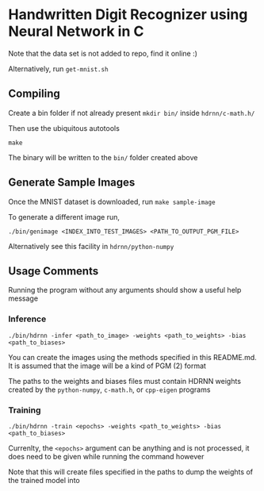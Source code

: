 # Handwritten Digit Recognizer using Neural Network in C

Note that the data set is not added to repo, find it online :)

Alternatively, run `get-mnist.sh`

## Compiling

Create a bin folder if not already present `mkdir bin/` inside `hdrnn/c-math.h/`

Then use the ubiquitous autotools

`make`

The binary will be written to the `bin/` folder created above

## Generate Sample Images

Once the MNIST dataset is downloaded, run `make sample-image`

To generate a different image run,

```
./bin/genimage <INDEX_INTO_TEST_IMAGES> <PATH_TO_OUTPUT_PGM_FILE>
```

Alternatively see this facility in `hdrnn/python-numpy`

## Usage Comments

Running the program without any arguments should show a useful help message

### Inference

`./bin/hdrnn -infer <path_to_image>
	-weights <path_to_weights> -bias <path_to_biases>`

You can create the images using the methods specified in this README.md.
It is assumed that the image will be a kind of PGM (2) format

The paths to the weights and biases files must contain HDRNN weights created
by the `python-numpy`, `c-math.h`, or `cpp-eigen` programs

### Training

`./bin/hdrnn -train <epochs> -weights <path_to_weights> -bias <path_to_biases>`

Currenlty, the `<epochs>` argument can be anything and is not processed, it
does need to be given while running the command however

Note that this will create files specified in the paths to dump the weights of
the trained model into
